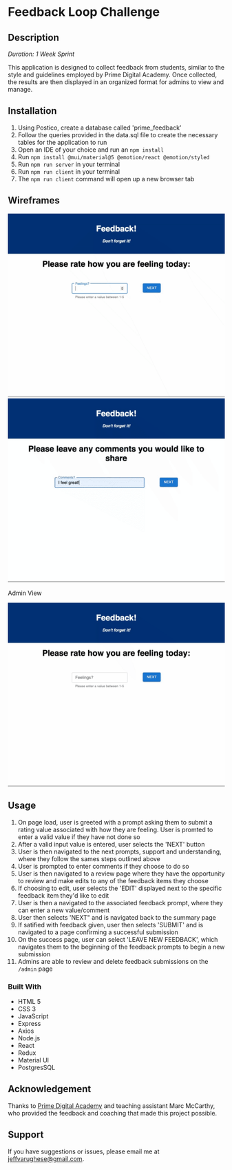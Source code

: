 # Feedback Loop Challenge

## Description

_Duration: 1 Week Sprint_

This application is designed to collect feedback from students, similar to the style and guidelines employed by Prime Digital Academy. Once collected, the results are then displayed in an organized format for admins to view and manage.

## Installation

1. Using Postico, create a database called 'prime_feedback'
2. Follow the queries provided in the data.sql file to create the necessary tables for the application to run
3. Open an IDE of your choice and run an `npm install`
4. Run `npm install @mui/material@5 @emotion/react @emotion/styled` 
5. Run `npm run server` in your terminal
6. Run `npm run client` in your terminal
7. The `npm run client` command will open up a new browser tab 

## Wireframes
![Usage Part 1](/wireframes/part_1.gif)
![Usage Part 2](/wireframes/part_2.gif)

Admin View

![Usage Part 3](/wireframes/part_3.gif)

## Usage

1. On page load, user is greeted with a prompt asking them to submit a rating value associated with how they are feeling. User is promted to enter a valid value if they have not done so 
2. After a valid input value is entered, user selects the 'NEXT' button
3. User is then navigated to the next prompts, support and understanding, where they follow the sames steps outlined above
4. User is prompted to enter comments if they choose to do so
5. User is then navigated to a review page where they have the opportunity to review and make edits to any of the feedback items they choose
6. If choosing to edit, user selects the 'EDIT' displayed next to the specific feedback item they'd like to edit 
7. User is then a navigated to the associated feedback prompt, where they can enter a new value/comment
8. User then selects 'NEXT" and is navigated back to the summary page
9. If satified with feedback given, user then selects 'SUBMIT' and is navigated to a page confirming a successful submission
10. On the success page, user can select 'LEAVE NEW FEEDBACK', which navigates them to the beginning of the feedback prompts to begin a new submission
11. Admins are able to review and delete feedback submissions on the `/admin` page

### Built With

- HTML 5
- CSS 3
- JavaScript
- Express
- Axios
- Node.js
- React
- Redux
- Material UI
- PostgresSQL

## Acknowledgement

Thanks to [Prime Digital Academy](www.primeacademy.io) and teaching assistant Marc McCarthy, who provided the feedback and coaching that made this project possible.

## Support

If you have suggestions or issues, please email me at [jeffvarughese@gmail.com](google.com).
